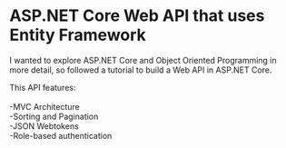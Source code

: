 <h1> ASP.NET Core Web API that uses Entity Framework </h1>

I wanted to explore ASP.NET Core and Object Oriented Programming in more detail, so followed a tutorial to build a Web API in ASP.NET Core.

This API features:<br>
<br>-MVC Architecture
<br>-Sorting and Pagination
<br>-JSON Webtokens
<br>-Role-based authentication
